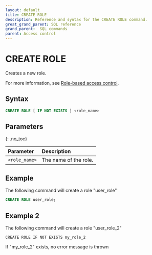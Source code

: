 ```yaml
---
layout: default
title: CREATE ROLE
description: Reference and syntax for the CREATE ROLE command.
great_grand_parent: SQL reference
grand_parent:  SQL commands
parent: Access control
---
```


# CREATE ROLE
Creates a new role.

For more information, see [Role-based access control](../../../Guides/managing-your-organization/rbac.md).

## Syntax

```sql
CREATE ROLE [ IF NOT EXISTS ] <role_name>
```

## Parameters 
{: .no_toc} 

| Parameter  | Description |
| :--------- | :---------- |
| `<role_name>` | The name of the role. |

## Example

The following command will create a role "user_role" 

```sql
CREATE ROLE user_role;
```

## Example 2

The following command will create a role "user_role_2"

```
CREATE ROLE IF NOT EXISTS my_role_2
```

If "my_role_2" exists, no error message is thrown